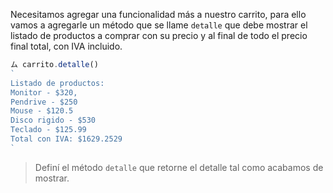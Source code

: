 Necesitamos agregar una funcionalidad más a nuestro carrito, para ello vamos a agregarle un método que se llame `detalle` que debe mostrar el listado de productos a comprar con su precio y al final de todo el precio final total, con IVA incluido.

```js
ム carrito.detalle()
`
Listado de productos:
Monitor - $320,
Pendrive - $250
Mouse - $120.5
Disco rigido - $530
Teclado - $125.99
Total con IVA: $1629.2529
`
```

> Definí el método `detalle` que retorne el detalle tal como acabamos de mostrar.